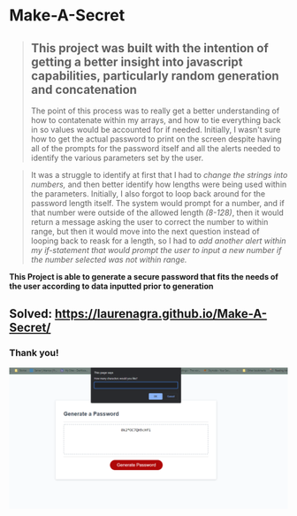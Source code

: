 # Make-A-Secret

>## This project was built with the intention of getting a better insight into javascript capabilities, particularly random generation and concatenation
>The point of this process was to really get a better understanding of how to contatenate within my arrays, and how to tie everything back in so values would be accounted for if needed. Initially, I wasn't sure how to get the actual password to print on the screen despite having all of the prompts for the password itself and all the alerts needed to identify the various parameters set by the user. 


>It was a struggle to identify at first that I had to *change the strings into numbers,* and then better identify how lengths were being used within the parameters. Initially, I also forgot to loop back around for the password length itself. The system would prompt for a number, and if that number were outside of the allowed length *(8-128)*, then it would return a message asking the user to correct the number to within range, but then it would move into the next question instead of looping back to reask for a length, so I had to *add another alert within my if-statement that would prompt the user to input a new number if the number selected was not within range.*


**This Project is able to generate a secure password that fits the needs of the user according to data inputted prior to generation**

## Solved: https://laurenagra.github.io/Make-A-Secret/
### Thank you!

<img src="./images/password-gen.png">